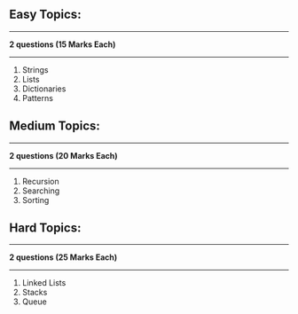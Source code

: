 ## Easy Topics:
___
**2 questions (15 Marks Each)**
___
1) Strings
2) Lists 
3) Dictionaries
4) Patterns

## Medium Topics:
___
**2 questions (20 Marks Each)**
___

1) Recursion
2) Searching
3) Sorting

## Hard Topics:
___
**2 questions (25 Marks Each)**
___
1) Linked Lists
2) Stacks
3) Queue

